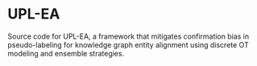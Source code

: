 # UPL-EA
Source code for UPL-EA, a framework that mitigates confirmation bias in pseudo-labeling for knowledge graph entity alignment using discrete OT modeling and ensemble strategies.
